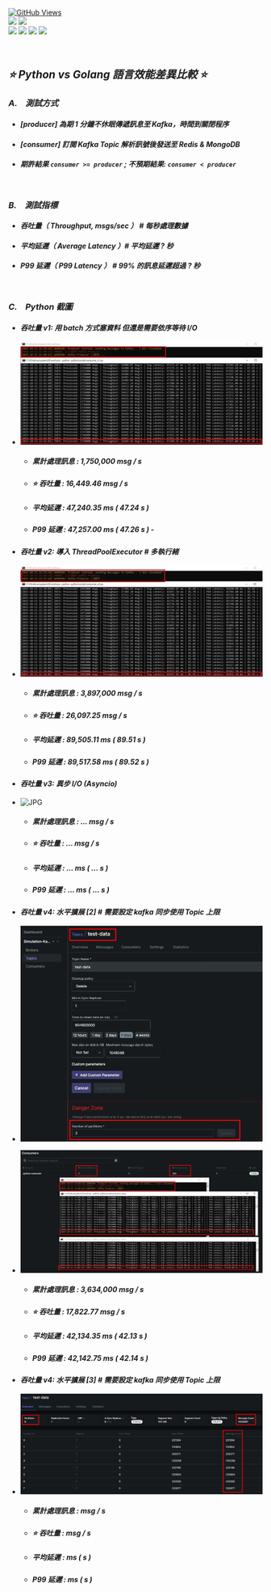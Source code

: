 <a href='https://github.com/Junwu0615/Latency-Throughput-Simulation-Test'><img alt='GitHub Views' src='https://views.whatilearened.today/views/github/Junwu0615/Latency-Throughput-Simulation-Test.svg'> <br> 
[![](https://img.shields.io/badge/Language-GO-blue.svg?style=plastic)](https://go.dev/) 
[![](https://img.shields.io/badge/Language-Python_3.12.0-blue.svg?style=plastic)](https://www.python.org/) <br>
[![](https://img.shields.io/badge/Tools-MongoDB-yellow.svg?style=plastic)](https://www.mongodb.com/)
[![](https://img.shields.io/badge/Tools-Redis-yellow.svg?style=plastic)](https://redis.io/)
[![](https://img.shields.io/badge/Tools-Apache_Kafka-yellow.svg?style=plastic)](https://kafka.apache.org/)
[![](https://img.shields.io/badge/Tools-Docker-yellow.svg?style=plastic)](https://www.docker.com/) 

<br>

## *⭐ Python vs Golang 語言效能差異比較 ⭐*
### *A.　測試方式*
- #### *[producer] 為期 1 分鐘不休眠傳遞訊息至 Kafka，時間到關閉程序*
- #### *[consumer] 訂閱 Kafka Topic 解析訊號後發送至 Redis & MongoDB*
- #### *期許結果 `consumer >= producer` ; 不預期結果: `consumer < producer`*

<br>

### *B.　測試指標*
- #### *吞吐量（ Throughput, msgs/sec ） # 每秒處理數據*
- #### *平均延遲（ Average Latency ）# 平均延遲 ? 秒*
- #### *P99 延遲（ P99 Latency ） # 99% 的訊息延遲超過 ? 秒*

<br>

### *C.　Python 截圖*
- #### *吞吐量 v1: 用 batch 方式塞資料 但還是需要依序等待 I/O*
- ![JPG](../sample/python_01.jpg)
  - ##### *累計處理訊息 : 1,750,000 msg / s*
  - ##### *⭐ 吞吐量 : 16,449.46 msg / s*
  - ##### *平均延遲 : 47,240.35 ms ( 47.24 s )*
  - ##### *P99 延遲 : 47,257.00 ms ( 47.26 s )*  - 

- #### *吞吐量 v2: 導入 ThreadPoolExecutor # 多執行緒*
- ![JPG](../sample/python_02.jpg)
  - ##### *累計處理訊息 : 3,897,000 msg / s*
  - ##### *⭐ 吞吐量 : 26,097.25 msg / s*
  - ##### *平均延遲 : 89,505.11 ms ( 89.51 s )*
  - ##### *P99 延遲 : 89,517.58 ms ( 89.52 s )*

- #### *吞吐量 v3: 異步 I/O (Asyncio)*
- ![JPG](../sample/python_03.jpg)
  - ##### *累計處理訊息 : ... msg / s*
  - ##### *⭐ 吞吐量 : ... msg / s*
  - ##### *平均延遲 : ... ms ( ... s )*
  - ##### *P99 延遲 : ... ms ( ... s )*

- #### *吞吐量 v4: 水平擴展 [2] # 需要設定 kafka 同步使用 Topic 上限*
- ![JPG](../sample/kafka_05.jpg)
- ![JPG](../sample/python_04.jpg)
  - ##### *累計處理訊息 : 3,634,000 msg / s*
  - ##### *⭐ 吞吐量 : 17,822.77 msg / s*
  - ##### *平均延遲 : 42,134.35 ms ( 42.13 s )*
  - ##### *P99 延遲 : 42,142.75 ms ( 42.14 s )*

- #### *吞吐量 v4: 水平擴展 [3] # 需要設定 kafka 同步使用 Topic 上限*
- ![JPG](../sample/python_05.jpg)
  - ##### *累計處理訊息 :  msg / s*
  - ##### *⭐ 吞吐量 :  msg / s*
  - ##### *平均延遲 :  ms (  s )*
  - ##### *P99 延遲 :  ms (  s )*

<br>